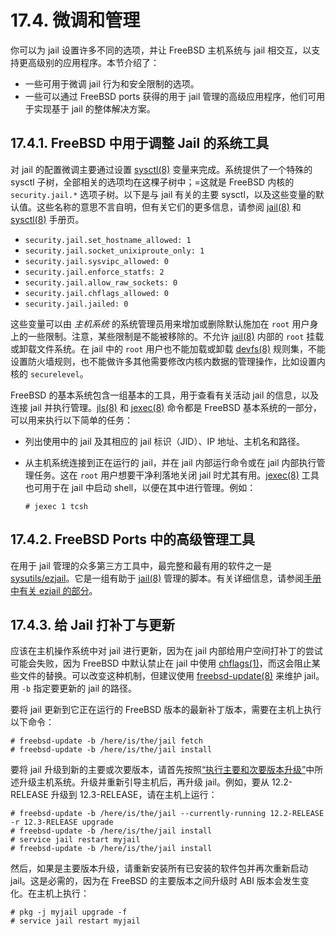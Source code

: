 # 17.4. 微调和管理

你可以为 jail 设置许多不同的选项，并让 FreeBSD 主机系统与 jail 相交互，以支持更高级别的应用程序。本节介绍了：

- 一些可用于微调 jail 行为和安全限制的选项。
- 一些可以通过 FreeBSD ports 获得的用于 jail 管理的高级应用程序，他们可用于实现基于 jail 的整体解决方案。

## 17.4.1. FreeBSD 中用于调整 Jail 的系统工具

对 jail 的配置微调主要通过设置 [sysctl(8)](https://www.freebsd.org/cgi/man.cgi?query=sysctl&sektion=8&format=html) 变量来完成。系统提供了一个特殊的 sysctl 子树，全部相关的选项均在这棵子树中；=这就是 FreeBSD 内核的 `security.jail.*` 选项子树。以下是与 jail 有关的主要 sysctl，以及这些变量的默认值。这些名称的意思不言自明，但有关它们的更多信息，请参阅 [jail(8)](https://www.freebsd.org/cgi/man.cgi?query=jail&sektion=8&format=html) 和 [sysctl(8)](https://www.freebsd.org/cgi/man.cgi?query=sysctl&sektion=8&format=html) 手册页。

- `security.jail.set_hostname_allowed: 1`
- `security.jail.socket_unixiproute_only: 1`
- `security.jail.sysvipc_allowed: 0`
- `security.jail.enforce_statfs: 2`
- `security.jail.allow_raw_sockets: 0`
- `security.jail.chflags_allowed: 0`
- `security.jail.jailed: 0`

这些变量可以由 _主机系统_ 的系统管理员用来增加或删除默认施加在 `root` 用户身上的一些限制。注意，某些限制是不能被移除的。不允许 [jail(8)](https://www.freebsd.org/cgi/man.cgi?query=jail&sektion=8&format=html) 内部的 `root` 挂载或卸载文件系统。在 jail 中的 `root` 用户也不能加载或卸载 [devfs(8)](https://www.freebsd.org/cgi/man.cgi?query=devfs&sektion=8&format=html) 规则集，不能设置防火墙规则，也不能做许多其他需要修改内核内数据的管理操作，比如设置内核的 `securelevel`。

FreeBSD 的基本系统包含一组基本的工具，用于查看有关活动 jail 的信息，以及连接 jail 并执行管理。[jls(8)](https://www.freebsd.org/cgi/man.cgi?query=jls&sektion=8&format=html) 和 [jexec(8)](https://www.freebsd.org/cgi/man.cgi?query=jexec&sektion=8&format=html) 命令都是 FreeBSD 基本系统的一部分，可以用来执行以下简单的任务：

- 列出使用中的 jail 及其相应的 jail 标识（JID）、IP 地址、主机名和路径。
- 从主机系统连接到正在运行的 jail，并在 jail 内部运行命令或在 jail 内部执行管理任务。这在 `root` 用户想要干净利落地关闭 jail 时尤其有用。[jexec(8)](https://www.freebsd.org/cgi/man.cgi?query=jexec&sektion=8&format=html) 工具也可用于在 jail 中启动 shell，以便在其中进行管理。例如：

  ```
  # jexec 1 tcsh
  ```

## 17.4.2. FreeBSD Ports 中的高级管理工具

在用于 jail 管理的众多第三方工具中，最完整和最有用的软件之一是 [sysutils/ezjail](https://cgit.freebsd.org/ports/tree/sysutils/ezjail/pkg-descr)。它是一组有助于 [jail(8)](https://www.freebsd.org/cgi/man.cgi?query=jail&sektion=8&format=html) 管理的脚本。有关详细信息，请参阅[手册中有关 ezjail 的部分](https://docs.freebsd.org/en/books/handbook/Jail/#Jail-ezjail)。

## 17.4.3. 给 Jail 打补丁与更新

应该在主机操作系统中对 jail 进行更新，因为在 jail 内部给用户空间打补丁的尝试可能会失败，因为 FreeBSD 中默认禁止在 jail 中使用 [chflags(1)](https://www.freebsd.org/cgi/man.cgi?query=chflags&sektion=1&format=html)，而这会阻止某些文件的替换。可以改变这种机制，但建议使用 [freebsd-update(8)](https://www.freebsd.org/cgi/man.cgi?query=freebsd-update&sektion=8&format=html) 来维护 jail。用 `-b` 指定要更新的 jail 的路径。

要将 jail 更新到它正在运行的 FreeBSD 版本的最新补丁版本，需要在主机上执行以下命令：

```
# freebsd-update -b /here/is/the/jail fetch
# freebsd-update -b /here/is/the/jail install
```

要将 jail 升级到新的主要或次要版本，请首先按照[“执行主要和次要版本升级”](https://docs.freebsd.org/en/books/handbook/cutting-edge/index.html#freebsdupdate-upgrade)中所述升级主机系统。升级并重新引导主机后，再升级 jail。例如，要从 12.2-RELEASE 升级到 12.3-RELEASE，请在主机上运行：

```
# freebsd-update -b /here/is/the/jail --currently-running 12.2-RELEASE -r 12.3-RELEASE upgrade
# freebsd-update -b /here/is/the/jail install
# service jail restart myjail
# freebsd-update -b /here/is/the/jail install
```

然后，如果是主要版本升级，请重新安装所有已安装的软件包并再次重新启动 jail。这是必需的，因为在 FreeBSD 的主要版本之间升级时 ABI 版本会发生变化。在主机上执行：

```
# pkg -j myjail upgrade -f
# service jail restart myjail
```